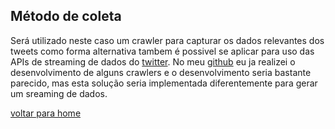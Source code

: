 ## Método de coleta

Será utilizado neste caso um crawler para capturar os dados relevantes dos tweets
como forma alternativa tambem é possivel se aplicar para uso das APIs de streaming de dados do [twitter](https://developer.twitter.com/en/docs/tutorials/stream-tweets-in-real-time). No meu [github](https://github.com/fabriciocgf/uber-crowler/blob/main/Uber_init.py) eu ja realizei o desenvolvimento de alguns crawlers e o desenvolvimento seria bastante parecido, mas esta solução seria implementada diferentemente para gerar um sreaming de dados.

[voltar para home](index.md)